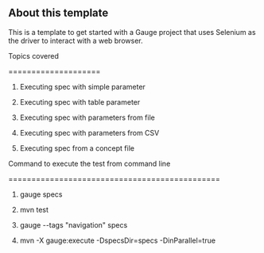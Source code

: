 ## About this template



This is a template to get started with a Gauge project that uses Selenium as the driver to interact with a web browser.





Topics covered

====================



1. Executing spec with simple parameter

2. Executing spec with table parameter

3. Executing spec with parameters from file

4. Executing spec with parameters from CSV

5. Executing spec from a concept file



Command to execute the test from command line

==============================================



1. gauge specs

2. mvn test

3. gauge --tags "navigation" specs

4. mvn -X gauge:execute -DspecsDir=specs -DinParallel=true